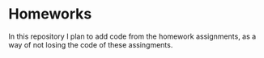 # Homeworks

In this repository I plan to add code from the homework assignments, as a way of not losing the code of these assingments.
